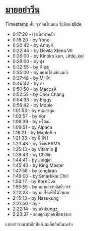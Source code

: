 # [มายอย่าวีน](https://www.youtube.com/watch?v=Ika6ZdCedXg)

Timestamp สั้น ๆ ก่อนไปนอน ซึ่งมีแต่ slide

- 0:17:20 - เข้าเนื้อหาหลัก
- 0:18:20 - by Yono
- 0:20:42 - by AnnyK
- 0:22:44 - by Devila Xtena VII
- 0:26:00 - by Kinoko kun, Little_kei
- 0:29:00 - by อุ๋ง
- 0:32:55 - by Kipe
- 0:35:00 - by อยากโดนช้อนแกง
- 0:37:48 - by MHX
- 0:46:42 - by กจ
- 0:50:50 - by MacosX
- 0:52:55 - by Chor Chang
- 0:54:33 - by Biggy
- 0:56:42 - by Mobie
- 1:01:53 - by หนุ่มลำพูน
- 1:03:57 - by Kor
- 1:06:39 - by พรี่ต้อม
- 1:09:51 - by Alpaca
- 1:18:21 - by MapleRin
- 1:21:33 - by มี๊ [N]
- 1:23:48 - by วีรชนSAMA
- 1:25:13 - by Vitamin 💊
- 1:28:43 - by Chillin
- 1:44:41 - by Jingjai
- 1:45:40 - by King Master
- 1:47:58 - by tongkran
- 1:49:00 - by Smarkkie Chill
- 1:54:17 - by KornDva
- 1:55:59 - by หมายอ๋าร์ทอิสยั๋ยวร์ร์
- 2:12:23 - by ขายไตเพื่อได้ใจมาย
- 2:15:13 - by Nasukung
- 2:21:50 - by -
- 2:22:14 - by akikungz
- 2:23:37 - ขอบคุณทุกคนที่ส่งเข้ามา

แบบยาวรอมาทำอีกทีหลังผมตื่นอีกทีนะครับ
